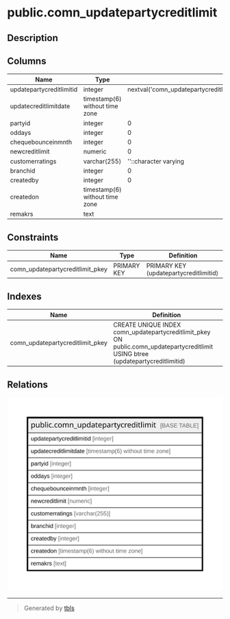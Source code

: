 # public.comn_updatepartycreditlimit

## Description

## Columns

| Name | Type | Default | Nullable | Children | Parents | Comment |
| ---- | ---- | ------- | -------- | -------- | ------- | ------- |
| updatepartycreditlimitid | integer | nextval('comn_updatepartycreditlimit_updatepartycreditlimitid_seq'::regclass) | false |  |  |  |
| updatecreditlimitdate | timestamp(6) without time zone |  | true |  |  |  |
| partyid | integer | 0 | false |  |  |  |
| oddays | integer | 0 | false |  |  |  |
| chequebounceinmnth | integer | 0 | false |  |  |  |
| newcreditlimit | numeric | 0 | false |  |  |  |
| customerratings | varchar(255) | ''::character varying | false |  |  |  |
| branchid | integer | 0 | false |  |  |  |
| createdby | integer | 0 | false |  |  |  |
| createdon | timestamp(6) without time zone |  | true |  |  |  |
| remakrs | text |  | true |  |  |  |

## Constraints

| Name | Type | Definition |
| ---- | ---- | ---------- |
| comn_updatepartycreditlimit_pkey | PRIMARY KEY | PRIMARY KEY (updatepartycreditlimitid) |

## Indexes

| Name | Definition |
| ---- | ---------- |
| comn_updatepartycreditlimit_pkey | CREATE UNIQUE INDEX comn_updatepartycreditlimit_pkey ON public.comn_updatepartycreditlimit USING btree (updatepartycreditlimitid) |

## Relations

![er](public.comn_updatepartycreditlimit.svg)

---

> Generated by [tbls](https://github.com/k1LoW/tbls)
